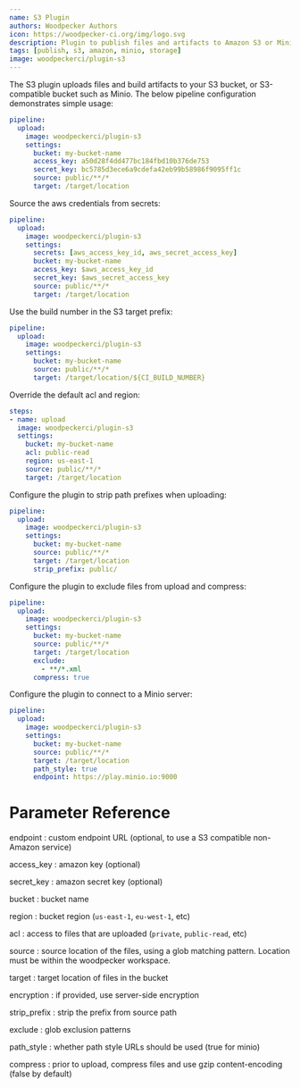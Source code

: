 ```yaml
---
name: S3 Plugin
authors: Woodpecker Authors
icon: https://woodpecker-ci.org/img/logo.svg
description: Plugin to publish files and artifacts to Amazon S3 or Minio.
tags: [publish, s3, amazon, minio, storage]
image: woodpeckerci/plugin-s3
---
```


The S3 plugin uploads files and build artifacts to your S3 bucket, or S3-compatible bucket such as Minio.
The below pipeline configuration demonstrates simple usage:

```yml
pipeline:
  upload:
    image: woodpeckerci/plugin-s3
    settings:
      bucket: my-bucket-name
      access_key: a50d28f4dd477bc184fbd10b376de753
      secret_key: bc5785d3ece6a9cdefa42eb99b58986f9095ff1c
      source: public/**/*
      target: /target/location
```

Source the aws credentials from secrets:

```yml
pipeline:
  upload:
    image: woodpeckerci/plugin-s3
    settings:
      secrets: [aws_access_key_id, aws_secret_access_key]
      bucket: my-bucket-name
      access_key: $aws_access_key_id
      secret_key: $aws_secret_access_key
      source: public/**/*
      target: /target/location
```

Use the build number in the S3 target prefix:

```yml
pipeline:
  upload:
    image: woodpeckerci/plugin-s3
    settings:
      bucket: my-bucket-name
      source: public/**/*
      target: /target/location/${CI_BUILD_NUMBER}
```

Override the default acl and region:

```yml
steps:
- name: upload
  image: woodpeckerci/plugin-s3
  settings:
    bucket: my-bucket-name
    acl: public-read
    region: us-east-1
    source: public/**/*
    target: /target/location
```

Configure the plugin to strip path prefixes when uploading:

```yml
pipeline:
  upload:
    image: woodpeckerci/plugin-s3
    settings:
      bucket: my-bucket-name
      source: public/**/*
      target: /target/location
      strip_prefix: public/
```

Configure the plugin to exclude files from upload and compress:

```yml
pipeline:
  upload:
    image: woodpeckerci/plugin-s3
    settings:
      bucket: my-bucket-name
      source: public/**/*
      target: /target/location
      exclude:
        - **/*.xml
      compress: true
```

Configure the plugin to connect to a Minio server:

```yml
pipeline:
  upload:
    image: woodpeckerci/plugin-s3
    settings:
      bucket: my-bucket-name
      source: public/**/*
      target: /target/location
      path_style: true
      endpoint: https://play.minio.io:9000
```

# Parameter Reference

endpoint
: custom endpoint URL (optional, to use a S3 compatible non-Amazon service)

access_key
: amazon key (optional)

secret_key
: amazon secret key (optional)

bucket
: bucket name

region
: bucket region (`us-east-1`, `eu-west-1`, etc)

acl
: access to files that are uploaded (`private`, `public-read`, etc)

source
: source location of the files, using a glob matching pattern. Location must be within the woodpecker workspace.

target
: target location of files in the bucket

encryption
: if provided, use server-side encryption

strip_prefix
: strip the prefix from source path

exclude
: glob exclusion patterns

path_style
: whether path style URLs should be used (true for minio)

compress
: prior to upload, compress files and use gzip content-encoding (false by default)
